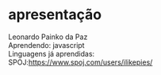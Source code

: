 # apresentação  
Leonardo Painko da Paz  
Aprendendo: javascript  
Linguagens já aprendidas:  
SPOJ:https://www.spoj.com/users/ilikepies/  
